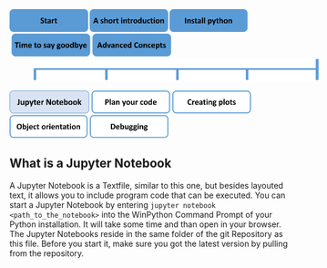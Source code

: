 <a href="https://github.com/RWTH-EBC/EBC-Tutorials/README.md"><img src="PicsForChapters/0_Start_filled.png" height="40"></a><a href="1_Short_Introduction.md"><img src="PicsForChapters/1_A_Short_Introduction_filled.png" height="40"></a><a href="2_Install_Python.md"><img src="PicsForChapters/2_Install_Python_filled.png" height="40"></a><a href="3_Time_to_Say_Goodbye.md"><img src="PicsForChapters/3_Time_to_Say_Goodbye_filled.png" height="40"></a><a href="4_Advanced_Concepts.md"><img src="PicsForChapters/4_Advanced_Concepts_filled.png" height="40"></a>
<img src="PicsForChapters/tree.png" height="40" width="600" hspace="40"><p></p>
<p></p>
<a href="4-1_Jupyter_Notebook.md"><img src="PicsForChapters/4-1_Jupyter_Notebook_transparent.png" height="40"></a> <a href="4-2_Plan_Your_Code.md"><img src="PicsForChapters/4-2_Plan_Your_Code.png" height="40"></a> <a href="4-3_Creating_Plots.md"><img src="PicsForChapters/4-3_Creating_Plots.png" height="40"></a> <a href="4-4_Object_Orientation.md"><img src="PicsForChapters/4-4_Object_Orientation.png" height="40"></a> <a href="4-5_Debugging.md"><img src="PicsForChapters/4-5_Debugging.png" height="40"></a>

## What is a Jupyter Notebook
A Jupyter Notebook is a Textfile, similar to this one, but besides layouted text, it allows you to include program code that can be executed. You can start a Jupyter Notebook by entering `jupyter notebook <path_to_the_notebook>` into the WinPython Command Prompt of your Python installation. It will take some time and than open in your browser. The Jupyter Notebooks reside in the same folder of the git Repository as this file. Before you start it, make sure you got the latest version by pulling from the repository.
